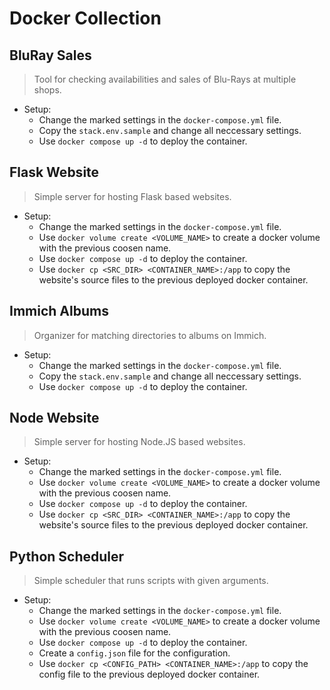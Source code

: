 # Docker Collection

## BluRay Sales

> Tool for checking availabilities and sales of Blu-Rays at multiple shops.

- Setup:
    - Change the marked settings in the `docker-compose.yml` file.
    - Copy the `stack.env.sample` and change all neccessary settings.
    - Use `docker compose up -d` to deploy the container.

## Flask Website

> Simple server for hosting Flask based websites.

- Setup:
    - Change the marked settings in the `docker-compose.yml` file.
    - Use `docker volume create <VOLUME_NAME>` to create a docker volume with the previous coosen name.
    - Use `docker compose up -d` to deploy the container.
    - Use `docker cp <SRC_DIR> <CONTAINER_NAME>:/app` to copy the website's source files to the previous deployed docker container.

## Immich Albums

> Organizer for matching directories to albums on Immich.

- Setup:
    - Change the marked settings in the `docker-compose.yml` file.
    - Copy the `stack.env.sample` and change all neccessary settings.
    - Use `docker compose up -d` to deploy the container.

## Node Website

> Simple server for hosting Node.JS based websites.

- Setup:
    - Change the marked settings in the `docker-compose.yml` file.
    - Use `docker volume create <VOLUME_NAME>` to create a docker volume with the previous coosen name.
    - Use `docker compose up -d` to deploy the container.
    - Use `docker cp <SRC_DIR> <CONTAINER_NAME>:/app` to copy the website's source files to the previous deployed docker container.

## Python Scheduler

> Simple scheduler that runs scripts with given arguments.

- Setup:
    - Change the marked settings in the `docker-compose.yml` file.
    - Use `docker volume create <VOLUME_NAME>` to create a docker volume with the previous coosen name.
    - Use `docker compose up -d` to deploy the container.
    - Create a `config.json` file for the configuration.
    - Use `docker cp <CONFIG_PATH> <CONTAINER_NAME>:/app` to copy the config file to the previous deployed docker container.
